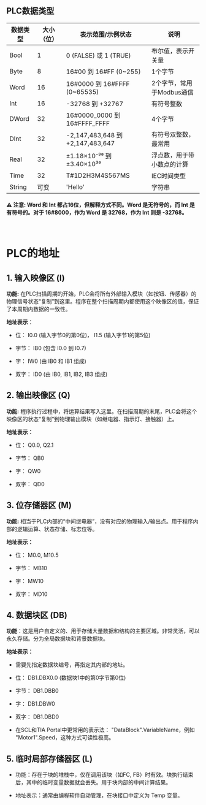 ## PLC数据类型
| 数据类型 | 大小（位） | 表示范围/示例状态 | 说明 |
|----------------|----------------|----------------------|-------------|
| Bool | 1 | 0 (FALSE) 或 1 (TRUE) | 布尔值，表示开关量 |
| Byte	|8|	16#00 到 16#FF (0~255)|	1个字节|
|Word	|16|	16#0000 到 16#FFFF (0~65535)|	2个字节，常用于Modbus通信|
|Int	|16|	-32768 到 +32767|	有符号整数|
|DWord	|32|	16#0000_0000 到 16#FFFF_FFFF	|4个字节|
|DInt	|32|	-2,147,483,648 到 +2,147,483,647	|有符号双整数，最常用|
|Real	|32|	±1.18×10⁻³⁸ 到 ±3.40×10³⁸|	浮点数，用于带小数点的计算|
|Time	|32|	T#1D2H3M4S567MS	|IEC时间类型|
|String	|可变|	'Hello'|	字符串|
#### ⚠️ 注意: Word 和 Int 都占16位，但解释方式不同。Word 是无符号的，而 Int 是有符号的。对于 16#8000，作为 Word 是 32768，作为 Int 则是 -32768。
&nbsp;
&nbsp;
# PLC的地址
## 1. 输入映像区 (I)
**功能:** 在PLC扫描周期的开始，PLC会将所有外部输入模块（如按钮、传感器）的物理信号状态“复制”到这里。程序在整个扫描周期内都使用这个映像区的值，保证了本周期内数据的一致性。

**地址表示**：

- 位： I0.0 (输入字节0的第0位)， I1.5 (输入字节1的第5位)

- 字节： IB0 (包含 I0.0 到 I0.7)

- 字： IW0 (由 IB0 和 IB1 组成)

- 双字： ID0 (由 IB0, IB1, IB2, IB3 组成)

## 2. 输出映像区 (Q)
**功能:** 程序执行过程中，将运算结果写入这里。在扫描周期的末尾，PLC会将这个映像区的状态“复制”到物理输出模块（如继电器、指示灯、接触器）上。

**地址表示：**

- 位： Q0.0, Q2.1

- 字节： QB0

- 字： QW0

- 双字： QD0

## 3. 位存储器区 (M)
**功能:** 相当于PLC内部的“中间继电器”，没有对应的物理输入/输出点。用于程序内部的逻辑运算、状态存储、标志位等。

**地址表示：**

- 位： M0.0, M10.5

- 字节： MB10

- 字： MW10

- 双字： MD10

## 4. 数据块区 (DB)
**功能**：这是用户自定义的、用于存储大量数据和结构的主要区域。非常灵活，可以永久存储。分为全局数据块和背景数据块。

**地址表示：**

- 需要先指定数据块编号，再指定其内部的地址。

- 位： DB1.DBX0.0 (数据块1中的第0字节第0位)

- 字节： DB1.DBB0

- 字： DB1.DBW0

- 双字： DB1.DBD0

- 在SCL和TIA Portal中更常用的表示法： "DataBlock".VariableName，例如 "Motor1".Speed，这种方式可读性极高。

## 5. 临时局部存储器区 (L)
- 功能：存在于块的堆栈中，仅在调用该块（如FC, FB）时有效。块执行结束后，其中的临时变量数据就会丢失。用于块内部的中间计算结果。

- 地址表示：通常由编程软件自动管理，在块接口中定义为 Temp 变量。